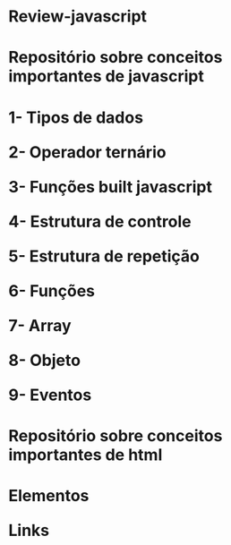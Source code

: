 # Review-javascript
<h1>Repositório sobre conceitos importantes de javascript<h1/>
 
<p>1- Tipos de dados<p/>
<p>2- Operador ternário<p/>
<p>3- Funções built javascript<p/>
<p>4- Estrutura de controle<p/>
<p>5- Estrutura de repetição<p/>
<p>6- Funções</p>
<p>7- Array</p>
<p>8- Objeto</p>
<p>9- Eventos</p>

 <h1>Repositório sobre conceitos importantes de html<h1/>
  <p>Elementos</p>
  <p>Links</p>
